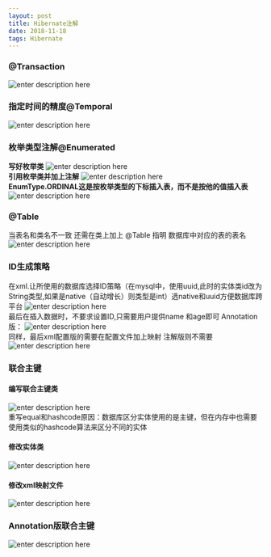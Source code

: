 ```yaml
--- 
layout: post
title: Hibernate注解
date: 2018-11-18
tags: Hibernate
---
```

### **@Transaction**
![enter description
here](https://viabcde.github.io/images/blog/2018092832.png)  
### **指定时间的精度@Temporal**
![enter description
here](https://viabcde.github.io/images/blog/2018092833.png)  
### **枚举类型注解@Enumerated**
**写好枚举类**
![enter description
here](https://viabcde.github.io/images/blog/2018092834.png)  
**引用枚举类并加上注解**
![enter description
here](https://viabcde.github.io/images/blog/2018092835.png)  
**EnumType.ORDINAL这是按枚举类型的下标插入表，而不是按他的值插入表**
![enter description
here](https://viabcde.github.io/images/blog/2018092836.png)  
### **@Table**
当表名和类名不一致 还需在类上加上 @Table 指明 数据库中对应的表的表名
![enter description
here](https://viabcde.github.io/images/blog/2018092837.png)  
###  **ID生成策略**
在xml.让所使用的数据库选择ID策略（在mysql中，使用uuid,此时的实体类id改为String类型,如果是native（自动增长）则类型是int）选native和uuid方便数据库跨平台
![enter description
here](https://viabcde.github.io/images/blog/2018092838.png)  
最后在插入数据时，不要求设置ID,只需要用户提供name 和age即可
Annotation版：
![enter description
here](https://viabcde.github.io/images/blog/2018092839.png)  
同样，最后xml配置版的需要在配置文件加上映射 注解版则不需要
![enter description
here](https://viabcde.github.io/images/blog/2018092840.png)  
### **联合主键**
#### **编写联合主键类**
![enter description
here](https://viabcde.github.io/images/blog/2018092841.png)  
重写equal和hashcode原因：数据库区分实体使用的是主键，但在内存中也需要使用类似的hashcode算法来区分不同的实体
#### **修改实体类**
![enter description
here](https://viabcde.github.io/images/blog/2018092842.png)  

#### **修改xml映射文件**
![enter description
here](https://viabcde.github.io/images/blog/2018092843.png)  
### **Annotation版联合主键**
![enter description
here](https://viabcde.github.io/images/blog/2018092844.png)  

